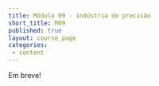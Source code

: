 ```yaml
---
title: Módulo 09 - indústria de precisão
short_title: M09
published: true
layout: course_page
categories:
 - content
---
```


Em breve!